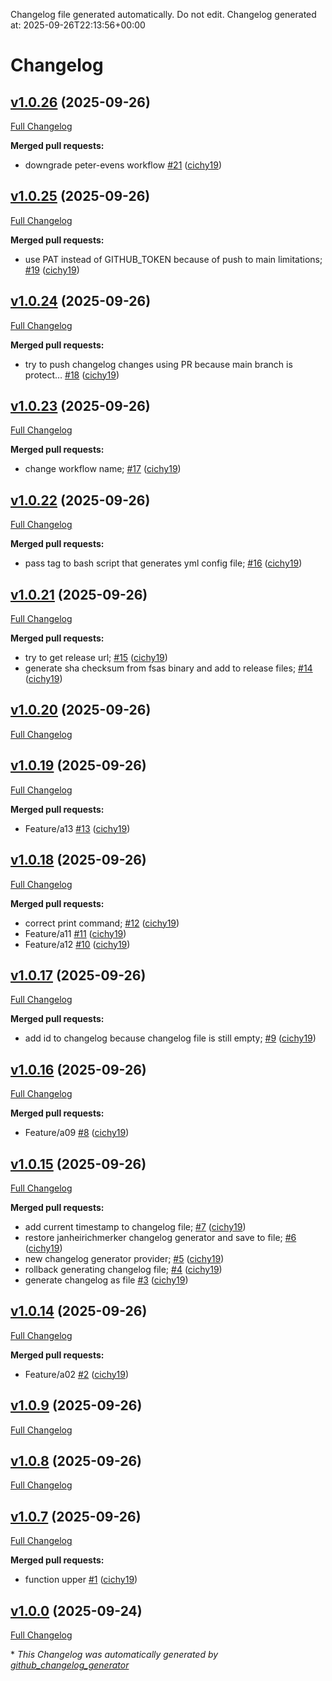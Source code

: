 Changelog file generated automatically. Do not edit.
Changelog generated at: 2025-09-26T22:13:56+00:00
# Changelog

## [v1.0.26](https://github.com/cichy19/gotestworkflow/tree/v1.0.26) (2025-09-26)

[Full Changelog](https://github.com/cichy19/gotestworkflow/compare/v1.0.25...v1.0.26)

**Merged pull requests:**

- downgrade peter-evens workflow [\#21](https://github.com/cichy19/gotestworkflow/pull/21) ([cichy19](https://github.com/cichy19))

## [v1.0.25](https://github.com/cichy19/gotestworkflow/tree/v1.0.25) (2025-09-26)

[Full Changelog](https://github.com/cichy19/gotestworkflow/compare/v1.0.24...v1.0.25)

**Merged pull requests:**

- use PAT instead of GITHUB\_TOKEN because of push to main limitations; [\#19](https://github.com/cichy19/gotestworkflow/pull/19) ([cichy19](https://github.com/cichy19))

## [v1.0.24](https://github.com/cichy19/gotestworkflow/tree/v1.0.24) (2025-09-26)

[Full Changelog](https://github.com/cichy19/gotestworkflow/compare/v1.0.23...v1.0.24)

**Merged pull requests:**

- try to push changelog changes using PR because main branch is protect… [\#18](https://github.com/cichy19/gotestworkflow/pull/18) ([cichy19](https://github.com/cichy19))

## [v1.0.23](https://github.com/cichy19/gotestworkflow/tree/v1.0.23) (2025-09-26)

[Full Changelog](https://github.com/cichy19/gotestworkflow/compare/v1.0.22...v1.0.23)

**Merged pull requests:**

- change workflow name; [\#17](https://github.com/cichy19/gotestworkflow/pull/17) ([cichy19](https://github.com/cichy19))

## [v1.0.22](https://github.com/cichy19/gotestworkflow/tree/v1.0.22) (2025-09-26)

[Full Changelog](https://github.com/cichy19/gotestworkflow/compare/v1.0.21...v1.0.22)

**Merged pull requests:**

- pass tag to bash script that generates yml config file; [\#16](https://github.com/cichy19/gotestworkflow/pull/16) ([cichy19](https://github.com/cichy19))

## [v1.0.21](https://github.com/cichy19/gotestworkflow/tree/v1.0.21) (2025-09-26)

[Full Changelog](https://github.com/cichy19/gotestworkflow/compare/v1.0.20...v1.0.21)

**Merged pull requests:**

- try to get release url; [\#15](https://github.com/cichy19/gotestworkflow/pull/15) ([cichy19](https://github.com/cichy19))
- generate sha checksum from fsas binary and add to release files; [\#14](https://github.com/cichy19/gotestworkflow/pull/14) ([cichy19](https://github.com/cichy19))

## [v1.0.20](https://github.com/cichy19/gotestworkflow/tree/v1.0.20) (2025-09-26)

[Full Changelog](https://github.com/cichy19/gotestworkflow/compare/v1.0.19...v1.0.20)

## [v1.0.19](https://github.com/cichy19/gotestworkflow/tree/v1.0.19) (2025-09-26)

[Full Changelog](https://github.com/cichy19/gotestworkflow/compare/v1.0.18...v1.0.19)

**Merged pull requests:**

- Feature/a13 [\#13](https://github.com/cichy19/gotestworkflow/pull/13) ([cichy19](https://github.com/cichy19))

## [v1.0.18](https://github.com/cichy19/gotestworkflow/tree/v1.0.18) (2025-09-26)

[Full Changelog](https://github.com/cichy19/gotestworkflow/compare/v1.0.17...v1.0.18)

**Merged pull requests:**

- correct print command; [\#12](https://github.com/cichy19/gotestworkflow/pull/12) ([cichy19](https://github.com/cichy19))
- Feature/a11 [\#11](https://github.com/cichy19/gotestworkflow/pull/11) ([cichy19](https://github.com/cichy19))
- Feature/a12 [\#10](https://github.com/cichy19/gotestworkflow/pull/10) ([cichy19](https://github.com/cichy19))

## [v1.0.17](https://github.com/cichy19/gotestworkflow/tree/v1.0.17) (2025-09-26)

[Full Changelog](https://github.com/cichy19/gotestworkflow/compare/v1.0.16...v1.0.17)

**Merged pull requests:**

- add id to changelog because changelog file is still empty; [\#9](https://github.com/cichy19/gotestworkflow/pull/9) ([cichy19](https://github.com/cichy19))

## [v1.0.16](https://github.com/cichy19/gotestworkflow/tree/v1.0.16) (2025-09-26)

[Full Changelog](https://github.com/cichy19/gotestworkflow/compare/v1.0.15...v1.0.16)

**Merged pull requests:**

- Feature/a09 [\#8](https://github.com/cichy19/gotestworkflow/pull/8) ([cichy19](https://github.com/cichy19))

## [v1.0.15](https://github.com/cichy19/gotestworkflow/tree/v1.0.15) (2025-09-26)

[Full Changelog](https://github.com/cichy19/gotestworkflow/compare/v1.0.14...v1.0.15)

**Merged pull requests:**

- add current timestamp to changelog file; [\#7](https://github.com/cichy19/gotestworkflow/pull/7) ([cichy19](https://github.com/cichy19))
- restore janheirichmerker changelog generator and save to file; [\#6](https://github.com/cichy19/gotestworkflow/pull/6) ([cichy19](https://github.com/cichy19))
- new changelog generator provider; [\#5](https://github.com/cichy19/gotestworkflow/pull/5) ([cichy19](https://github.com/cichy19))
- rollback generating changelog file; [\#4](https://github.com/cichy19/gotestworkflow/pull/4) ([cichy19](https://github.com/cichy19))
- generate changelog as file [\#3](https://github.com/cichy19/gotestworkflow/pull/3) ([cichy19](https://github.com/cichy19))

## [v1.0.14](https://github.com/cichy19/gotestworkflow/tree/v1.0.14) (2025-09-26)

[Full Changelog](https://github.com/cichy19/gotestworkflow/compare/v1.0.9...v1.0.14)

**Merged pull requests:**

- Feature/a02 [\#2](https://github.com/cichy19/gotestworkflow/pull/2) ([cichy19](https://github.com/cichy19))

## [v1.0.9](https://github.com/cichy19/gotestworkflow/tree/v1.0.9) (2025-09-26)

[Full Changelog](https://github.com/cichy19/gotestworkflow/compare/v1.0.8...v1.0.9)

## [v1.0.8](https://github.com/cichy19/gotestworkflow/tree/v1.0.8) (2025-09-26)

[Full Changelog](https://github.com/cichy19/gotestworkflow/compare/v1.0.7...v1.0.8)

## [v1.0.7](https://github.com/cichy19/gotestworkflow/tree/v1.0.7) (2025-09-26)

[Full Changelog](https://github.com/cichy19/gotestworkflow/compare/v1.0.0...v1.0.7)

**Merged pull requests:**

- function upper [\#1](https://github.com/cichy19/gotestworkflow/pull/1) ([cichy19](https://github.com/cichy19))

## [v1.0.0](https://github.com/cichy19/gotestworkflow/tree/v1.0.0) (2025-09-24)

[Full Changelog](https://github.com/cichy19/gotestworkflow/compare/06ea9dfb62a5f88aa6a1766592af75122cf44797...v1.0.0)



\* *This Changelog was automatically generated by [github_changelog_generator](https://github.com/github-changelog-generator/github-changelog-generator)*
